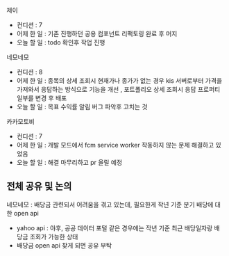 
제이
- 컨디션 : 7
- 어제 한 일 : 기존 진행하던 공용 컴포넌트 리팩토링 완료 후 머지
- 오늘 할 일 : todo 확인후 작업 진행

네모네모
- 컨디션 : 8
- 어제 한 일 : 종목의 상세 조회시 현재가나 종가가 없는 경우 kis 서버로부터 가격을 가져와서 응답하는 방식으로 기능을 개선 , 포트폴리오 상세 조회시 응답 프로퍼티 일부를 변경 후 배포
- 오늘 할 일 : 목표 수익률 알림 버그 파악후 고치는 것

카카모토비
- 컨디션 : 7
- 어제 한 일 : 개발 모드에서 fcm service worker 작동하지 않는 문제 해결하고 있었음
- 오늘 할 일 : 해결 마무리하고 pr 올릴 예정

## 전체 공유 및 논의
네모네모 : 배당금 관련되서 어려움을 겪고 있는데, 필요한게 작년 기준 분기 배당에 대한 open api
- yahoo api : 야후, 공공 데이터 포털 같은 경우에는 작년 기준 최근 배당일자랑 배당금 조회가 가능한 상태
- 배당금 open api 찾게 되면 공유 부탁